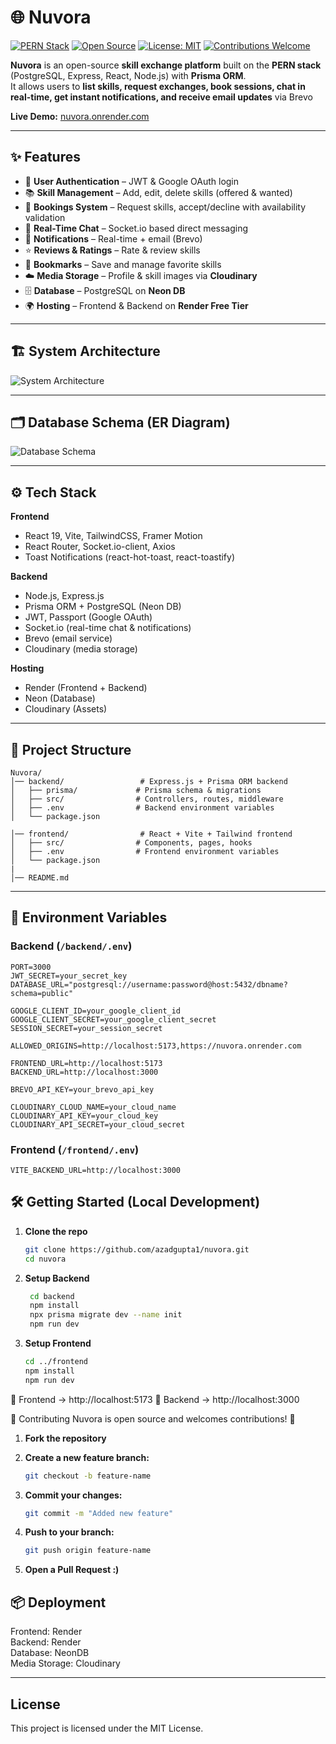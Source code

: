 # 🌐 Nuvora

[![PERN Stack](https://img.shields.io/badge/Stack-PERN-blue?style=for-the-badge&logo=postgresql&logoColor=white)]()
[![Open Source](https://img.shields.io/badge/Open%20Source-Yes-brightgreen?style=for-the-badge&logo=github)]()
[![License: MIT](https://img.shields.io/badge/License-MIT-yellow.svg?style=for-the-badge)]()
[![Contributions Welcome](https://img.shields.io/badge/Contributions-Welcome-orange?style=for-the-badge&logo=github)]()

**Nuvora** is an open-source **skill exchange platform** built on the **PERN stack** (PostgreSQL, Express, React, Node.js) with **Prisma ORM**.  
It allows users to **list skills, request exchanges, book sessions, chat in real-time, get instant notifications, and receive email updates** via Brevo

**Live Demo:** [nuvora.onrender.com](https://nuvora.onrender.com)  

---

## ✨ Features

- 👤 **User Authentication** – JWT & Google OAuth login  
- 📚 **Skill Management** – Add, edit, delete skills (offered & wanted)  
- 📅 **Bookings System** – Request skills, accept/decline with availability validation  
- 💬 **Real-Time Chat** – Socket.io based direct messaging  
- 🔔 **Notifications** – Real-time + email (Brevo)  
- ⭐ **Reviews & Ratings** – Rate & review skills  
- 📌 **Bookmarks** – Save and manage favorite skills  
- ☁️ **Media Storage** – Profile & skill images via **Cloudinary**  
- 🗄️ **Database** – PostgreSQL on **Neon DB**  
- 🌍 **Hosting** – Frontend & Backend on **Render Free Tier**  

---

## 🏗️ System Architecture

![System Architecture](./frontend/src/assets/Nuvora_System_Architecture.png)  

---

## 🗂️ Database Schema (ER Diagram)

![Database Schema](./frontend/src/assets/Nuvora_DB_Schema.png)  

---

## ⚙️ Tech Stack

**Frontend**
- React 19, Vite, TailwindCSS, Framer Motion  
- React Router, Socket.io-client, Axios  
- Toast Notifications (react-hot-toast, react-toastify)  

**Backend**
- Node.js, Express.js  
- Prisma ORM + PostgreSQL (Neon DB)  
- JWT, Passport (Google OAuth)  
- Socket.io (real-time chat & notifications)  
- Brevo (email service)  
- Cloudinary (media storage)  

**Hosting**
- Render (Frontend + Backend)  
- Neon (Database)  
- Cloudinary (Assets)  

---

## 📂 Project Structure

```text
Nuvora/
│── backend/                 # Express.js + Prisma ORM backend
│   ├── prisma/             # Prisma schema & migrations
│   ├── src/                # Controllers, routes, middleware
│   ├── .env                # Backend environment variables
│   └── package.json

│── frontend/                # React + Vite + Tailwind frontend
│   ├── src/                # Components, pages, hooks
│   ├── .env                # Frontend environment variables
│   └── package.json
|
│── README.md
```


---

## 🔑 Environment Variables

### Backend (`/backend/.env`)
```env
PORT=3000
JWT_SECRET=your_secret_key
DATABASE_URL="postgresql://username:password@host:5432/dbname?schema=public"

GOOGLE_CLIENT_ID=your_google_client_id
GOOGLE_CLIENT_SECRET=your_google_client_secret
SESSION_SECRET=your_session_secret

ALLOWED_ORIGINS=http://localhost:5173,https://nuvora.onrender.com

FRONTEND_URL=http://localhost:5173
BACKEND_URL=http://localhost:3000

BREVO_API_KEY=your_brevo_api_key

CLOUDINARY_CLOUD_NAME=your_cloud_name
CLOUDINARY_API_KEY=your_cloud_key
CLOUDINARY_API_SECRET=your_cloud_secret
```

### Frontend (`/frontend/.env`)
```env
VITE_BACKEND_URL=http://localhost:3000
```

## 🛠️ Getting Started (Local Development)

1. **Clone the repo**
   ```bash
   git clone https://github.com/azadgupta1/nuvora.git
   cd nuvora
   ```
2. **Setup Backend**
   ```bash
    cd backend
    npm install
    npx prisma migrate dev --name init
    npm run dev
    ```

3. **Setup Frontend**
   ```bash
   cd ../frontend
   npm install
   npm run dev
   ```

📌 Frontend → http://localhost:5173
📌 Backend → http://localhost:3000

🤝 Contributing
Nuvora is open source and welcomes contributions! 🎉

1. **Fork the repository**

2. **Create a new feature branch:**
   ```bash
   git checkout -b feature-name


3. **Commit your changes:**
   ```bash
   git commit -m "Added new feature"


4. **Push to your branch:**
   ```bash
   git push origin feature-name

5. **Open a Pull Request :)**

## 📦 Deployment

Frontend: Render  
Backend: Render  
Database: NeonDB  
Media Storage: Cloudinary  

---

## License

This project is licensed under the MIT License.


